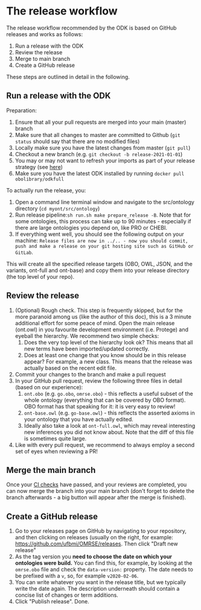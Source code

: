# The release workflow 
The release workflow recommended by the ODK is based on GitHub releases and works as follows:

1. Run a release with the ODK
2. Review the release
3. Merge to main branch
4. Create a GitHub release

These steps are outlined in detail in the following.

## Run a release with the ODK

Preparation:
1. Ensure that all your pull requests are merged into your main (master) branch
1. Make sure that all changes to master are committed to Github (`git status` should say that there are no modified files)
1. Locally make sure you have the latest changes from master (`git pull`)
1. Checkout a new branch (e.g. `git checkout -b release-2021-01-01`)
1. You may or may not want to refresh your imports as part of your release strategy (see [here](UpdateImports.md))
1. Make sure you have the latest ODK installed by running `docker pull obolibrary/odkfull`

To actually run the release, you:
1. Open a command line terminal window and navigate to the src/ontology directory (`cd myont/src/ontology`)
2. Run release pipeline:`sh run.sh make prepare_release -B`. Note that for some ontologies, this process can take up to 90 minutes - especially if there are large ontologies you depend on, like PRO or CHEBI.
3. If everything went well, you should see the following output on your machine: `Release files are now in ../.. - now you should commit, push and make a release on your git hosting site such as GitHub or GitLab`.

This will create all the specified release targets (OBO, OWL, JSON, and the variants, ont-full and ont-base) and copy them into your release directory (the top level of your repo).

## Review the release
1. (Optional) Rough check. This step is frequently skipped, but for the more paranoid among us (like the author of this doc), this is a 3 minute additional effort for some peace of mind. Open the main release (ont.owl) in you favourite development environment (i.e. Protege) and eyeball the hierarchy. We recommend two simple checks: 
   1. Does the very top level of the hierarchy look ok? This means that all new terms have been imported/updated correctly.
   1. Does at least one change that you know should be in this release appear? For example, a new class. This means that the release was actually based on the recent edit file. 
2. Commit your changes to the branch and make a pull request
3. In your GitHub pull request, review the following three files in detail (based on our experience):
   1. `ont.obo` (e.g. `go.obo`, `omrse.obo`) - this reflects a useful subset of the whole ontology (everything that can be covered by OBO format). OBO format has that speaking for it: it is very easy to review!
   2. `ont-base.owl` (e.g. `go-base.owl`) - this reflects the asserted axioms in your ontology that you have actually edited.
   3. Ideally also take a look at `ont-full.owl`, which may reveal interesting new inferences you did not know about. Note that the diff of this file is sometimes quite large.
4. Like with every pull request, we recommend to always employ a second set of eyes when reviewing a PR!

## Merge the main branch
Once your [CI checks](ContinuousIntegration.md) have passed, and your reviews are completed, you can now merge the branch into your main branch (don't forget to delete the branch afterwards - a big button will appear after the merge is finished).

## Create a GitHub release
1. Go to your releases page on GitHub by navigating to your repository, and then clicking on releases (usually on the right, for example: https://github.com/ufbmi/OMRSE/releases. Then click "Draft new release"
1. As the tag version you **need to choose the date on which your ontologies were build.** You can find this, for example, by looking at the `omrse.obo` file and check the `data-version:` property. The date needs to be prefixed with a `v`, so, for example `v2020-02-06`.
1. You can write whatever you want in the release title, but we typically write the date again. The description underneath should contain a concise list of changes or term additions.
1. Click "Publish release". Done.
